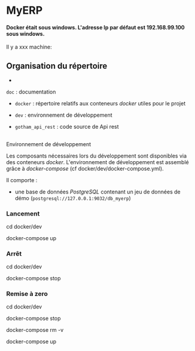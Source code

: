 ﻿# MyERP


#### Docker était sous windows. L'adresse Ip par défaut est 192.168.99.100 sous windows.

Il y a xxx machine:
 


## Organisation du répertoire

*   
`doc` : documentation
*   `docker` : répertoire relatifs aux conteneurs _docker_ utiles pour le projet
    
*   `dev` : environnement de développement

*   `gotham_api_rest` : code source de Api rest


## 
Environnement de développement

Les composants nécessaires lors du développement sont disponibles via des conteneurs _docker_.
L'environnement de développement est assemblé grâce à _docker-compose_
(cf docker/dev/docker-compose.yml).


Il comporte :

*   une base de données _PostgreSQL_ contenant un jeu de données de démo (`postgresql://127.0.0.1:9032/db_myerp`)





### Lancement

    

cd docker/dev
    
docker-compose up




### Arrêt

    

cd docker/dev
    
docker-compose stop




### Remise à zero

    

cd docker/dev
    
docker-compose stop

docker-compose rm -v
    
docker-compose up


